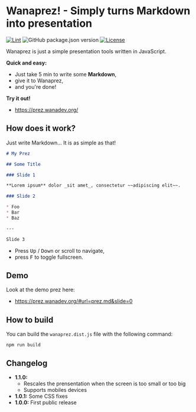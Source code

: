 # Wanaprez! - Simply turns Markdown into presentation

[![Lint](https://github.com/wanadev/wanaprez/actions/workflows/lint.yml/badge.svg)](https://github.com/wanadev/wanaprez/actions/workflows/lint.yml)
![GitHub package.json version](https://img.shields.io/github/package-json/v/wanadev/wanaprez)
[![License](https://img.shields.io/badge/License-BSD%203%20Clause-freen)](https://github.com/wanadev/wanaprez/blob/master/LICENSE)

Wanaprez is just a simple presentation tools written in JavaScript.

**Quick and easy:**

* Just take 5 min to write some **Markdown**,
* give it to Wanaprez,
* and you're done!

**Try it out!**

* https://prez.wanadev.org/


## How does it work?

Just write Markdown... It is as simple as that!

```markdown
# My Prez

## Some Title

### Slide 1

**Lorem ipsum** dolor _sit amet_, consectetur ~~adipiscing elit~~.

### Slide 2

* Foo
* Bar
* Baz

---

Slide 3
```

* Press <kbd>Up</kbd> / <kbd>Down</kbd> or scroll to navigate,
* press <kbd>F</kbd> to toggle fullscreen.

## Demo

Look at the demo prez here:

* https://prez.wanadev.org/#url=prez.md&slide=0


## How to build

You can build the `wanaprez.dist.js` file with the following command:

    npm run build


## Changelog

* **1.1.0:**
  * Rescales the prensentation when the screen is too small or too big
  * Supports mobiles devices
* **1.0.1:** Some CSS fixes
* **1.0.0:** First public release
